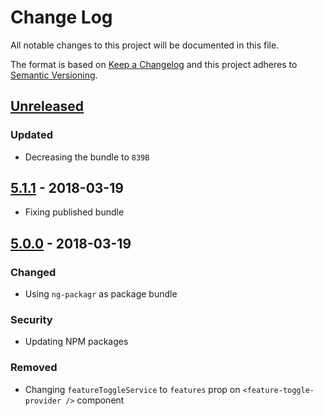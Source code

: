# Change Log
All notable changes to this project will be documented in this file.

The format is based on [Keep a Changelog](http://keepachangelog.com/)
and this project adheres to [Semantic Versioning](http://semver.org/).

## [Unreleased][]
### Updated
- Decreasing the bundle to `839B`

## [5.1.1][] - 2018-03-19
- Fixing published bundle 

## [5.0.0][] - 2018-03-19
### Changed
- Using `ng-packagr` as package bundle

### Security
- Updating NPM packages

### Removed
- Changing `featureToggleService` to `features` prop on `<feature-toggle-provider />` component

[Unreleased]: https://github.com/willmendesneto/ngx-feature-toggle/compare/v5.1.0...HEAD
[5.1.1]: https://github.com/willmendesneto/ngx-feature-toggle/tree/v5.1.1
[5.0.0]: https://github.com/willmendesneto/ngx-feature-toggle/tree/v5.0.0
